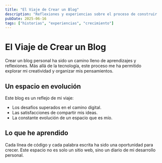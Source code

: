```yaml
---
title: "El Viaje de Crear un Blog"
description: "Reflexiones y experiencias sobre el proceso de construir un espacio digital propio."
pubDate: 2025-06-16
tags: ["historias", "experiencias", "crecimiento"]
---
```


# El Viaje de Crear un Blog

Crear un blog personal ha sido un camino lleno de aprendizajes y reflexiones. Más allá de la tecnología, este proceso me ha permitido explorar mi creatividad y organizar mis pensamientos.

## Un espacio en evolución

Este blog es un reflejo de mi viaje:

- Los desafíos superados en el camino digital.
- Las satisfacciones de compartir mis ideas.
- La constante evolución de un espacio que es mío.

## Lo que he aprendido

Cada línea de código y cada palabra escrita ha sido una oportunidad para crecer. Este espacio no es solo un sitio web, sino un diario de mi desarrollo personal. 